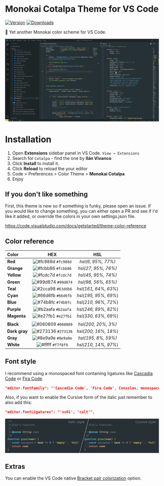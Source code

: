 # Monokai Cotalpa Theme for VS Code

[![Version](https://img.shields.io/visual-studio-marketplace/v/ilanvivanco.cotalpa?labelColor=545f62&color=6b7678&style=flat-square&label=Version)](https://marketplace.visualstudio.com/items?itemName=ilanvivanco.cotalpa) [![Downloads](https://img.shields.io/visual-studio-marketplace/d/ilanvivanco.cotalpa?labelColor=545f62&color=6b7678&style=flat-square&label=Downloads)](https://marketplace.visualstudio.com/items?itemName=ilanvivanco.cotalpa)

🎨 Yet another Monokai color scheme for VS Code.

![Preview](https://raw.githubusercontent.com/IlanVivanco/monokai-cotalpa/master/images/screenshot.png)

# Installation

1. Open **Extensions** sidebar panel in VS Code. `View → Extensions`
2. Search for `Cotalpa` - find the one by **Ilán Vivanco**
3. Click **Install** to install it.
4. Click **Reload** to reload the your editor
5. Code > Preferences > Color Theme > **Monokai Cotalpa**
6. Enjoy

## If you don't like something

First, this theme is new so if something is funky, please open an issue.
If you would like to change something, you can either open a PR and see if I'd like it added, or override the colors in your own settings.json file.

https://code.visualstudio.com/docs/getstarted/theme-color-reference

## Color reference

| Color         |                                  HEX                                   |         HSL          |
| :------------ | :--------------------------------------------------------------------: | :------------------: |
| **Red**       | ![#fc988d](https://via.placeholder.com/15/fc988d/fc988d.png) `#fc988d` |  _hsl(6, 95%, 77%)_  |
| **Orange**    | ![#fcbb86](https://via.placeholder.com/15/fcbb86/fcbb86.png) `#fcbb86` | _hsl(27, 95%, 76%)_  |
| **Yellow**    | ![#fcdc7d](https://via.placeholder.com/15/fcdc7d/fcdc7d.png) `#fcdc7d` | _hsl(45, 95%, 74%)_  |
| **Green**     | ![#99d874](https://via.placeholder.com/15/99d874/99d874.png) `#99d874` | _hsl(98, 56%, 65%)_  |
| **Teal**      | ![#2cca98](https://via.placeholder.com/15/2cca98/2cca98.png) `#63ddb6` | _hsl(161, 64%, 63%_) |
| **Cyan**      | ![#66d6fb](https://via.placeholder.com/15/66d6fb/66d6fb.png) `#66d6fb` | _hsl(195, 95%, 69%_) |
| **Blue**      | ![#74b8fc](https://via.placeholder.com/15/74b8fc/74b8fc.png) `#74b8fc` | _hsl(210, 96%, 72%_) |
| **Purple**    | ![#b2aafa](https://via.placeholder.com/15/b2aafa/b2aafa.png) `#b2aafa` | _hsl(246, 89%, 82%_) |
| **Magenta**   | ![#e27fb1](https://via.placeholder.com/15/e27fb1/e27fb1.png) `#e27fb1` | _hsl(330, 63%, 69%_) |
|               |                                                                        |                      |
| **Black**     | ![#060809](https://via.placeholder.com/15/060809/060809.png) `#060809` | _hsl(200, 20%, 3%)_  |
| **Dark gray** | ![#273136](https://via.placeholder.com/15/273136/273136.png) `#273136` | _hsl(200, 16%, 18%_) |
| **Gray**      | ![#8e9a9e](https://via.placeholder.com/15/8e9a9e/8e9a9e.png) `#8e9a9e` | _hsl(195, 8%, 59%)_  |
| **White**     | ![#fffff](https://via.placeholder.com/15/ffffff/ffffff.png) `#f7f8f9`  | _hsl(210, 14%, 97%_) |

## Font style

I recommend using a monospaced font containing ligatures like [Cascadia Code](https://github.com/microsoft/cascadia-code) or [Fira Code](https://github.com/tonsky/FiraCode).

```json
"editor.fontFamily": "'Cascadia Code', 'Fira Code', Consolas, monospace",
```

Also, if you want to enable the Cursive form of the italic just remember to also add this:

```json
"editor.fontLigatures": "'ss01', 'calt'",
```

![Italic style](https://raw.githubusercontent.com/IlanVivanco/monokai-cotalpa/dynamic-theme/images/italic.jpg)

## Extras

You can enable the VS Code native [Bracket pair colorization](https://code.visualstudio.com/blogs/2021/09/29/bracket-pair-colorization) option.
